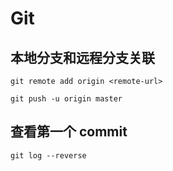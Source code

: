 # Git

## 本地分支和远程分支关联

```shell
git remote add origin <remote-url>
```

```shell
git push -u origin master
```

## 查看第一个 commit

```shell
git log --reverse
```
